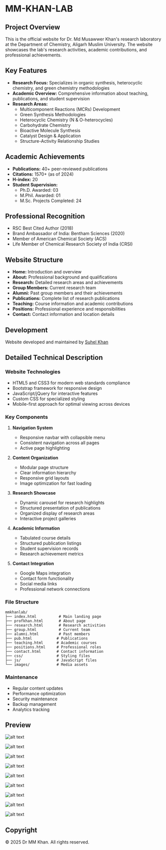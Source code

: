 # MM-KHAN-LAB

## Project Overview

This is the official website for Dr. Md Musawwer Khan's research laboratory at the Department of Chemistry, Aligarh Muslim University. The website showcases the lab's research activities, academic contributions, and professional achievements.

## Key Features

- **Research Focus:** Specializes in organic synthesis, heterocyclic chemistry, and green chemistry methodologies
- **Academic Overview:** Comprehensive information about teaching, publications, and student supervision
- **Research Areas:**
  - Multicomponent Reactions (MCRs) Development
  - Green Synthesis Methodologies
  - Heterocyclic Chemistry (N & O-heterocycles)
  - Carbohydrate Chemistry
  - Bioactive Molecule Synthesis
  - Catalyst Design & Application
  - Structure-Activity Relationship Studies

## Academic Achievements

- **Publications:** 40+ peer-reviewed publications
- **Citations:** 1570+ (as of 2024)
- **H-index:** 20
- **Student Supervision:**
  - Ph.D. Awarded: 03
  - M.Phil. Awarded: 01
  - M.Sc. Projects Completed: 24

## Professional Recognition

- RSC Best Cited Author (2018)
- Brand Ambassador of India: Bentham Sciences (2020)
- Member of American Chemical Society (ACS)
- Life Member of Chemical Research Society of India (CRSI)

## Website Structure

- **Home:** Introduction and overview
- **About:** Professional background and qualifications
- **Research:** Detailed research areas and achievements
- **Group Members:** Current research team
- **Alumni:** Past group members and their achievements
- **Publications:** Complete list of research publications
- **Teaching:** Course information and academic contributions
- **Positions:** Professional experience and responsibilities
- **Contact:** Contact information and location details

## Development

Website developed and maintained by [Suhel Khan](https://github.com/suhelkhanca)

## Detailed Technical Description

### Website Technologies

- HTML5 and CSS3 for modern web standards compliance
- Bootstrap framework for responsive design
- JavaScript/jQuery for interactive features
- Custom CSS for specialized styling
- Mobile-first approach for optimal viewing across devices

### Key Components

1. **Navigation System**

   - Responsive navbar with collapsible menu
   - Consistent navigation across all pages
   - Active page highlighting

2. **Content Organization**

   - Modular page structure
   - Clear information hierarchy
   - Responsive grid layouts
   - Image optimization for fast loading

3. **Research Showcase**

   - Dynamic carousel for research highlights
   - Structured presentation of publications
   - Organized display of research areas
   - Interactive project galleries

4. **Academic Information**

   - Tabulated course details
   - Structured publication listings
   - Student supervision records
   - Research achievement metrics

5. **Contact Integration**
   - Google Maps integration
   - Contact form functionality
   - Social media links
   - Professional network connections

### File Structure

```
mmkhanlab/
├── index.html          # Main landing page
├── profkhan.html       # About page
├── research.html       # Research activities
├── group.html          # Current team
├── alumni.html         # Past members
├── pub.html           # Publications
├── teaching.html      # Academic courses
├── positions.html     # Professional roles
├── contact.html       # Contact information
├── css/               # Styling files
├── js/                # JavaScript files
└── images/            # Media assets
```

### Maintenance

- Regular content updates
- Performance optimization
- Security maintenance
- Backup management
- Analytics tracking

## Preview

![alt text](snapshots/image1.png)

![alt text](snapshots/image2.png)

![alt text](snapshots/image3.png)

![alt text](snapshots/image4png)

![alt text](snapshots/image5.png)

![alt text](snapshots/image6.png)

![alt text](snapshots/image7.png)

![alt text](snapshots/image8.png)

![alt text](snapshots/image9.png)

## Copyright

© 2025 Dr MM Khan. All rights reserved.

